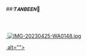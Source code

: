 ##🕯𝙏𝘼𝙉𝘽𝙀𝙀𝙉🐧


 <a href="#"><img src="http://readme-typing-svg.herokuapp.com?color=d1fa12&center=true&vCenter=true&multiline=false&lines=𝑾𝑬𝑳𝑪𝑶𝑴𝑬" alt="">


 <a href="#"><img src="http://readme-typing-svg.herokuapp.com?color=d2fa12&center=true&vCenter=true&multiline=true&lines=𝙏𝙤+🕯𝙏𝘼𝙉𝘽𝙀𝙀𝙉🐧+𝙒𝙝𝙖𝙩𝙨𝙖𝙥𝙥+𝘽𝙊𝙏" alt="">
  
 

 <a href="#"><img src="http://readme-typing-svg.herokuapp.com?color=d1fa12&center=true&vCenter=true&multiline=false&lines=𝘉𝘠" alt="">
  

 <a href="#"><img src="http://readme-typing-svg.herokuapp.com?color=d1fa12&center=true&vCenter=true&multiline=false&lines=𝘽𝙤𝙨𝙨😎𝙏𝙧𝙖𝙮𝙤𝙝" alt="">
![IMG-20230425-WA0148.jpg](https://user-images.githubusercontent.com/131713491/234157834-c2ca415e-f30f-409e-bd38-81e0ca0a5a5e.jpg)



 <a href="#"><img src="http://readme-typing-svg.herokuapp.com?color=d1fa12&center=true&vCenter=true&multiline=false&lines=🕯𝙏𝘼𝙉𝘽𝙀𝙀𝙉🐧+𝙒𝙝𝙖𝙩𝙨𝙖𝙥𝙥+𝘽𝙊𝙏" alt="">
                    alt="">

